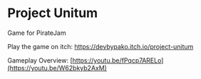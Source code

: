 # Project Unitum
 Game for PirateJam

Play the game on itch: https://devbypako.itch.io/project-unitum

Gameplay Overview: [https://youtu.be/fPqcp7ARELo](https://youtu.be/W62bkyb2AxM)
